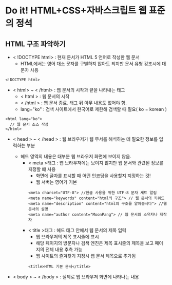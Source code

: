 # Do it! HTML+CSS+자바스크립트 웹 표준의 정석

## HTML 구조 파악하기

+ < !DOCTYPE html> : 현재 문서가 HTML 5 언어로 작성한 웹 문서
  + HTML에서는 영어 대소 문자를 구별하지 않아도 되지만 문서 유형 강조시에 대문자 사용
```
<!DOCTYPE html>
```
+ < html> ~ < /html> : 웹 문서의 시작과 끝을 나타내는 태그
  + < html > : 웹 문서의 시작
  + < /html > : 웹 문서 종료. 태그 뒤 아무 내용도 없어야 함.
  + lang="ko" : 검색 사이트에서 한국어로 제한해 검색할 때 필요( ko = korean )
```
<html lang="ko">
  // 웹 문서 소스 작성
</html> 
```
+ < head > ~ < /head > : 웹 브라우저가 웹 무서를 해석하는 데 필요한 정보를 입력하는 부분
  + 헤드 영역의 내용은 대부분 웹 브라우저 화면에 보이지 않음. 
    + < meta >태그 : 웹 브라우저에는 보이지 않지만 웹 문서와 관련된 정보를 지정할 떄 사용
      + 화면에 글자를 표시할 때 어떤 인코딩을 사용할지 지정하는 것!
      + 웹 서버는 영어가 기본
      ```
      <meta charset="UTF-8"> //한글 사용을 위한 UTF-8 문자 세트 알림
      <meta name="keywords" content="html의 구조"> // 웹 문서의 키워드
      <meta name="description" content="html의 구조를 알아봅시다"> //웹 문서의 설명
      <meta name="author content="MoonPang"> // 웹 문서의 소유자나 제작자 
      ```
    + < title >태그 : 헤드 태그 안에서 웹 문서의 제목 입력
      + 웹 브라우저의 제목 표시줄에 표시
      + 해당 페이지의 방문자나 검색 엔진은 제목 표시줄의 제목을 보고 페이지의 전체 내용 추측 가능
      + 웹 사이트의 즐겨찾기 지정시 웹 문서 제목으로 추가됨
      ```
      <title>HTML 기본 문서</title>
      ```                     

+ < body > ~ < /body > : 실제로 웹 브라우저 화면에 나타나는 내용 